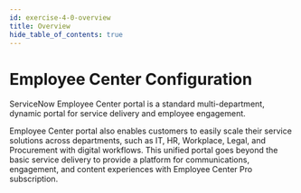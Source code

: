 ```yaml
---
id: exercise-4-0-overview
title: Overview
hide_table_of_contents: true
---
```


# Employee Center Configuration

ServiceNow Employee Center portal is a standard multi-department, dynamic portal for service delivery and employee engagement.

Employee Center portal also enables customers to easily scale their service solutions across departments, such as IT, HR, Workplace, Legal, and Procurement with digital workflows. This unified portal goes beyond the basic service delivery to provide a platform for communications, engagement, and content experiences with Employee Center Pro subscription.
